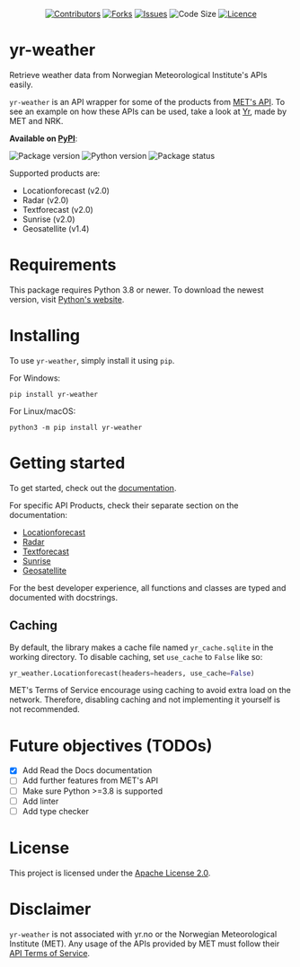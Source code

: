 <div align="center">

<a href="https://github.com/ZeroWave022/yr-weather/graphs/contributors">![Contributors](https://img.shields.io/github/contributors/ZeroWave022/yr-weather)</a>
<a href="https://github.com/ZeroWave022/yr-weather/network/members">![Forks](https://img.shields.io/github/forks/ZeroWave022/yr-weather)</a>
<a href="https://github.com/ZeroWave022/yr-weather/issues">![Issues](https://img.shields.io/github/issues/ZeroWave022/yr-weather)</a>
<a>![Code Size](https://img.shields.io/github/languages/code-size/ZeroWave022/yr-weather)</a>
<a href="https://github.com/ZeroWave022/yr-weather/blob/main/LICENSE">![Licence](https://img.shields.io/github/license/ZeroWave022/yr-weather)</a>

</div>

# yr-weather

Retrieve weather data from Norwegian Meteorological Institute's APIs easily.

`yr-weather` is an API wrapper for some of the products from [MET's API](https://api.met.no/).
To see an example on how these APIs can be used, take a look at [Yr](https://www.yr.no/), made by MET and NRK.

**Available on [PyPI](https://pypi.org/project/yr-weather)**:

![Package version](https://img.shields.io/pypi/v/yr-weather)
![Python version](https://img.shields.io/pypi/pyversions/yr-weather)
![Package status](https://img.shields.io/pypi/status/yr-weather)

Supported products are:

- Locationforecast (v2.0)
- Radar (v2.0)
- Textforecast (v2.0)
- Sunrise (v2.0)
- Geosatellite (v1.4)

# Requirements

This package requires Python 3.8 or newer.
To download the newest version, visit [Python's website](https://www.python.org/downloads/).

# Installing

To use `yr-weather`, simply install it using `pip`.

For Windows:

```console
pip install yr-weather
```

For Linux/macOS:

```console
python3 -m pip install yr-weather
```

# Getting started

To get started, check out the [documentation](https://yr-weather.readthedocs.io/en/latest/gettingstarted.html).

For specific API Products, check their separate section on the documentation:

- [Locationforecast](https://yr-weather.readthedocs.io/en/latest/locationforecast/index.html)
- [Radar](https://yr-weather.readthedocs.io/en/latest/radar/index.html)
- [Textforecast](https://yr-weather.readthedocs.io/en/latest/textforecast/index.html)
- [Sunrise](https://yr-weather.readthedocs.io/en/latest/sunrise/index.html)
- [Geosatellite](https://yr-weather.readthedocs.io/en/latest/geosatellite/index.html)

For the best developer experience, all functions and classes are typed and documented with docstrings.

## Caching

By default, the library makes a cache file named `yr_cache.sqlite` in the working directory.
To disable caching, set `use_cache` to `False` like so:

```py
yr_weather.Locationforecast(headers=headers, use_cache=False)
```

MET's Terms of Service encourage using caching to avoid extra load on the network. Therefore, disabling caching and not implementing it yourself is not recommended.

# Future objectives (TODOs)

- [x] Add Read the Docs documentation
- [ ] Add further features from MET's API
- [ ] Make sure Python >=3.8 is supported
- [ ] Add linter
- [ ] Add type checker

# License

This project is licensed under the [Apache License 2.0](https://github.com/ZeroWave022/yr-weather/blob/main/LICENSE).

# Disclaimer

`yr-weather` is not associated with yr.no or the Norwegian Meteorological Institute (MET).
Any usage of the APIs provided by MET must follow their [API Terms of Service](https://api.met.no/doc/TermsOfService).

